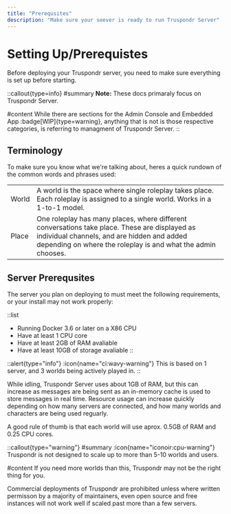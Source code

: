 ```yaml
---
title: "Prerequsites"
description: "Make sure your seever is ready to run Truspondr Server"
---
```


# Setting Up/Prerequistes

Before deploying your Truspondr server, you need to make sure everything is set up before starting.

::callout{type=info}
#summary
**Note:** These docs primaraly focus on Truspondr Server.

#content
While there are sections for the Admin Console and Embedded App :badge[WIP]{type=warning}, anything that is not is those respective categories, is referring to managment of Truspondr Server.
::

## Terminology

To make sure you know what we're talking about, heres a quick rundown of the common words and phrases used:

| | |
| --- | --- |
| World | A world is the space where single roleplay takes place. Each roleplay is assigned to a single world. Works in a 1-to-1 model. |
| Place | One roleplay has many places, where different conversations take place. These are displayed as individual channels, and are hidden and added depending on where the roleplay is and what the admin chooses. |

## Server Prerequsites

The server you plan on deploying to must meet the following requirements, or your install may not work properly:

::list
- Running Docker 3.6 or later on a X86 CPU
- Have at least 1 CPU core
- Have at least 2GB of RAM avaliable
- Have at least 10GB of storage avaliable
::

::alert{type="info"}
:icon{name="ci:wavy-warning"} This is based on 1 server, and 3 worlds being actively played in.
::

While idling, Truspondr Server uses about 1GB of RAM, but this can increase as messages are being sent as an in-memory cache is used to store messages in real time. Resource usage can increase quickly depending on how many servers are connected, and how many worlds and characters are being used reguarly.

A good rule of thumb is that each world will use aprox. 0.5GB of RAM and 0.25 CPU cores.

::callout{type="warning"}
#summary
:icon{name="iconoir:cpu-warning"} Truspondr is not designed to scale up to more than 5-10 worlds and users. 

#content
If you need more worlds than this, Truspondr may not be the right thing for you. 

Commercial deployments of Truspondr are prohibited unless where written permisson by a majority of maintainers, even open source and free instances will not work well if scaled past more than a few servers.